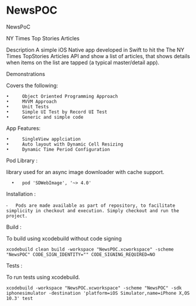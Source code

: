 # NewsPOC
NewsPoC

NY Times Top Stories Articles

Description
A simple iOS Native app developed in Swift to hit the The NY Times TopStories Articles API and show a list of articles, that shows details when items on the list are tapped (a typical master/detail app).

Demonstrations

Covers the following:

	•	  Object Oriented Programming Approach
	•	  MVVM Approach
	•	  Unit Tests
	•	  Simple UI Test by Record UI Test
	•	  Generic and simple code

App Features:

	•	  SingleView applciation
	•	  Auto layout with Dynamic Cell Resizing
	•	  Dynamic Time Period Configuration

Pod Library :

  library used for an async image downloader with cache support.

	  •	  pod 'SDWebImage', '~> 4.0'


Installation :

	⁃	Pods are made available as part of repository, to facilitate simplicity in checkout and execution. Simply checkout and run the project.

Build :

To build using xcodebuild without code signing

	xcodebuild clean build -workspace "NewsPOC.xcworkspace" -scheme "NewsPOC" CODE_SIGN_IDENTITY="" CODE_SIGNING_REQUIRED=NO

Tests :

To run tests using xcodebuild.

	xcodebuild -workspace "NewsPOC.xcworkspace" -scheme "NewsPOC" -sdk iphonesimulator -destination 'platform=iOS Simulator,name=iPhone X,OS 10.3' test
